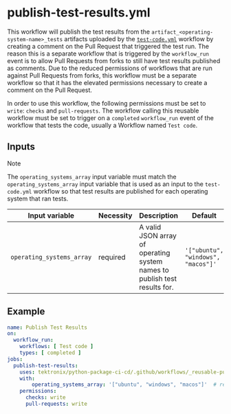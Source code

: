 # publish-test-results.yml

This workflow will publish the test results from the `artifact_<operating-system-name>_tests` artifacts
uploaded by the [`test-code.yml`](./test-code.md) workflow by creating a
comment on the Pull Request that triggered the test run.
The reason this is a separate workflow that is triggered by the `workflow_run` event is to
allow Pull Requests from forks to still have test results published as comments. Due
to the reduced permissions of workflows that are run against Pull Requests from forks, this
workflow must be a separate workflow so that it has the elevated permissions necessary to
create a comment on the Pull Request.

In order to use this workflow, the following permissions must be set to
`write`: `checks` and `pull-requests`. The workflow calling this reusable workflow must be set to
trigger on a `completed` `workflow_run` event of the workflow that tests the code, usually a
Workflow named `Test code`.

## Inputs

> [!NOTE]
> The `operating_systems_array` input variable must match the `operating_systems_array` input
> variable that is used as an input to the `test-code.yml` workflow so that test results are
> published for each operating system that ran tests.

| Input variable            | Necessity | Description                                                               | Default                            |
| ------------------------- | --------- | ------------------------------------------------------------------------- | ---------------------------------- |
| `operating_systems_array` | required  | A valid JSON array of operating system names to publish test results for. | `'["ubuntu", "windows", "macos"]'` |

## Example

```yaml
name: Publish Test Results
on:
  workflow_run:
    workflows: [ Test code ]
    types: [ completed ]
jobs:
  publish-test-results:
    uses: tektronix/python-package-ci-cd/.github/workflows/_reusable-publish-test-results.yml@main  # it is recommended to use the latest release tag instead of `main`
    with:
        operating_systems_array: '["ubuntu", "windows", "macos"]'  # required
    permissions:
      checks: write
      pull-requests: write
```
